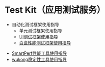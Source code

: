 # Test Kit（应用测试服务）<!--test-api-->
<!--Kit: Test Kit-->
<!--Subsystem: Test-->
<!--Owner: @inter515-->
<!--Designer: @inter515-->
<!--Tester: @laonie666-->
<!--Adviser: @Brilliantry_Rui-->

<!--Del-->
- 自动化测试框架使用指导<!--arkxtest-->
  - 单元测试框架使用指导
  - [UI测试框架使用指导](uitest-guidelines.md)
  - [白盒性能测试框架使用指导](perftest-guideline.md)
<!--DelEnd-->
- [SmartPerf性能工具使用指导](smartperf-guidelines.md)
- [wukong稳定性工具使用指导](wukong-guidelines.md)
